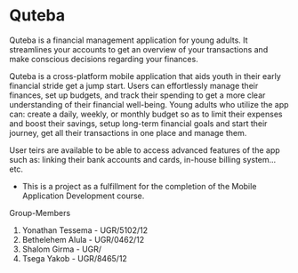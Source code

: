 # Quteba
Quteba is a financial management application for young adults. It streamlines your accounts to get an overview of your transactions and make conscious decisions regarding your finances.

Quteba is a cross-platform mobile application that aids youth in their early financial stride get a jump start. Users can effortlessly manage their finances, set up budgets, and track their spending to get a more clear understanding of their financial well-being. Young adults who utilize the app can: create a daily, weekly, or monthly budget so as to limit their expenses and boost their savings, setup long-term financial goals and start their journey, get all their transactions in one place and manage them.

User teirs are available to be able to access advanced features of the app such as: linking their bank accounts and cards, in-house billing system... etc.

- This is a project as a fulfillment for the completion of the Mobile Application Development course.

Group-Members
1. Yonathan Tessema - UGR/5102/12
2. Bethelehem Alula - UGR/0462/12
3. Shalom Girma - UGR/
4. Tsega Yakob - UGR/8465/12
